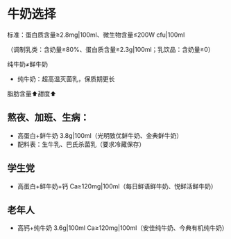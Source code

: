 # 牛奶选择
标准：蛋白质含量≥2.8mg|100ml、微生物含量≤200W cfu|100ml

（调制乳类：含奶量≥80%、蛋白质含量≥2.3g|100ml；乳饮品：含奶量≥0）  

纯牛奶≠鲜牛奶
- 纯牛奶：超高温灭菌乳，保质期更长

脂肪含量⬆甜度⬆

## 熬夜、加班、生病：
- 高蛋白+鲜牛奶   3.8g|100ml（光明致优鲜牛奶、金典鲜牛奶）
- 配料表：生牛乳、巴氏杀菌乳（要求冷藏保存）
## 学生党 
- 高蛋白+鲜牛奶+钙   Ca≥120mg|100ml（每日鲜语鲜牛奶、悦鲜活鲜牛奶）
## 老年人
- 高钙+纯牛奶   3.6g|100ml   Ca≥120mg|100ml（安佳纯牛奶、今典有机纯牛奶）
